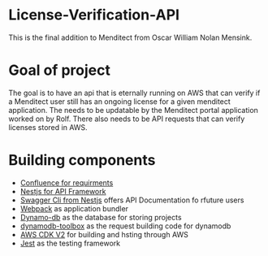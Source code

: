# License-Verification-API
This is the final addition to Menditect from Oscar William Nolan Mensink.

# Goal of project
The goal is to have an api that is eternally running on AWS that can verify if a Menditect user still has an ongoing license for a given menditect application.
The needs to be updatable by the Menditect portal application worked on by Rolf. 
There also needs to be API requests that can verify licenses stored in AWS.

# Building components
- [Confluence for requirments](https://menditect.atlassian.net/wiki/spaces/Persist/pages/433192961/License+Module)
- [Nestjs for API Framework](https://docs.nestjs.com/)
- [Swagger Cli from Nestjs](https://docs.nestjs.com/openapi/cli-plugin#overview) offers API Documentation fo rfuture users
- [Webpack](https://docs.nestjs.com/openapi/cli-plugin#overview) as application bundler
- [Dynamo-db](https://docs.aws.amazon.com/amazondynamodb/latest/developerguide/Introduction.html) as the database for storing projects
- [dynamodb-toolbox](https://docs.aws.amazon.com/amazondynamodb/latest/developerguide/Introduction.html) as the request building code for dynamodb
- [AWS CDK V2](https://docs.aws.amazon.com/cdk/v2/guide/home.html) for building and hsting through AWS
- [Jest](https://jestjs.io/docs/getting-started) as the testing framework
